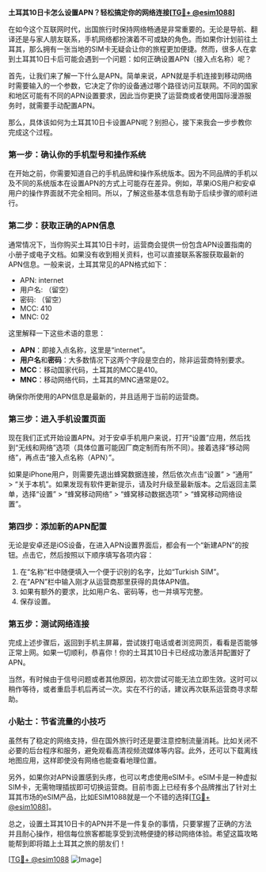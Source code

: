 **土耳其10日卡怎么设置APN？轻松搞定你的网络连接[[TG💪+ @esim1088](https://t.me/s/esim1088)]**

在如今这个互联网时代，出国旅行时保持网络畅通是非常重要的。无论是导航、翻译还是与家人朋友联系，手机网络都扮演着不可或缺的角色。而如果你计划前往土耳其，那么拥有一张当地的SIM卡无疑会让你的旅程更加便捷。然而，很多人在拿到土耳其10日卡后可能会遇到一个问题：如何正确设置APN（接入点名称）呢？

首先，让我们来了解一下什么是APN。简单来说，APN就是手机连接到移动网络时需要输入的一个参数，它决定了你的设备通过哪个路径访问互联网。不同的国家和地区可能有不同的APN设置要求，因此当你更换了运营商或者使用国际漫游服务时，就需要手动配置APN。

那么，具体该如何为土耳其10日卡设置APN呢？别担心，接下来我会一步步教你完成这个过程。

### **第一步：确认你的手机型号和操作系统**
在开始之前，你需要知道自己的手机品牌和操作系统版本。因为不同品牌的手机以及不同的系统版本在设置APN的方式上可能存在差异。例如，苹果iOS用户和安卓用户的操作界面就不完全相同。所以，了解这些基本信息有助于后续步骤的顺利进行。

### **第二步：获取正确的APN信息**
通常情况下，当你购买土耳其10日卡时，运营商会提供一份包含APN设置指南的小册子或电子文档。如果没有收到相关资料，也可以直接联系客服获取最新的APN信息。一般来说，土耳其常见的APN格式如下：

- APN: internet
- 用户名: （留空）
- 密码: （留空）
- MCC: 410
- MNC: 02

这里解释一下这些术语的意思：
- **APN**：即接入点名称，这里是“internet”。
- **用户名**和**密码**：大多数情况下这两个字段是空白的，除非运营商特别要求。
- **MCC**：移动国家代码，土耳其的MCC是410。
- **MNC**：移动网络代码，土耳其的MNC通常是02。

确保你所使用的APN信息是最新的，并且适用于当前的运营商。

### **第三步：进入手机设置页面**
现在我们正式开始设置APN。对于安卓手机用户来说，打开“设置”应用，然后找到“无线和网络”选项（具体位置可能因厂商定制而有所不同）。接着选择“移动网络”，再点击“接入点名称（APN）”。

如果是iPhone用户，则需要先退出蜂窝数据连接，然后依次点击“设置” > “通用” > “关于本机”。如果发现有软件更新提示，请及时升级至最新版本。之后返回主菜单，选择“设置” > “蜂窝移动网络” > “蜂窝移动数据选项” > “蜂窝移动网络设置”。

### **第四步：添加新的APN配置**
无论是安卓还是iOS设备，在进入APN设置界面后，都会有一个“新建APN”的按钮。点击它，然后按照以下顺序填写各项内容：
1. 在“名称”栏中随便填入一个便于识别的名字，比如“Turkish SIM”。
2. 在“APN”栏中输入刚才从运营商那里获得的具体APN值。
3. 如果有额外的要求，比如用户名、密码等，也一并填写完整。
4. 保存设置。

### **第五步：测试网络连接**
完成上述步骤后，返回到手机主屏幕，尝试拨打电话或者浏览网页，看看是否能够正常上网。如果一切顺利，恭喜你！你的土耳其10日卡已经成功激活并配置好了APN。

当然，有时候由于信号问题或者其他原因，初次尝试可能无法立即生效。这时可以稍作等待，或者重启手机后再试一次。实在不行的话，建议再次联系运营商寻求帮助。

### **小贴士：节省流量的小技巧**
虽然有了稳定的网络支持，但在国外旅行时还是要注意控制流量消耗。比如关闭不必要的后台程序和服务，避免观看高清视频流媒体等内容。此外，还可以下载离线地图应用，这样即使没有网络也能查看地理位置。

另外，如果你对APN设置感到头疼，也可以考虑使用eSIM卡。eSIM卡是一种虚拟SIM卡，无需物理插拔即可切换运营商。目前市面上已经有多个品牌推出了针对土耳其市场的eSIM产品，比如ESIM1088就是一个不错的选择[[TG💪+ @esim1088](https://t.me/s/esim1088)]。

总之，设置土耳其10日卡的APN并不是一件复杂的事情，只要掌握了正确的方法并且耐心操作，相信每位旅客都能享受到流畅便捷的移动网络体验。希望这篇攻略能帮到即将踏上土耳其之旅的朋友们！

[[TG💪+ @esim1088](https://t.me/s/esim1088) ![Image](https://i.postimg.cc/4NQfJmqS/Snipaste-2025-05-13-00-14-12.png)]